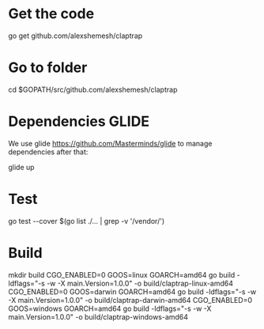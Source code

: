 # Get the code

go get github.com/alexshemesh/claptrap

# Go to folder

cd $GOPATH/src/github.com/alexshemesh/claptrap

# Dependencies GLIDE

We use glide https://github.com/Masterminds/glide to manage dependencies
after that:

glide up

# Test
go test --cover $(go list ./... | grep -v '/vendor/')

# Build

mkdir build
CGO_ENABLED=0 GOOS=linux GOARCH=amd64 go build -ldflags="-s -w -X main.Version=1.0.0" -o build/claptrap-linux-amd64
CGO_ENABLED=0 GOOS=darwin GOARCH=amd64 go build -ldflags="-s -w -X main.Version=1.0.0" -o build/claptrap-darwin-amd64
CGO_ENABLED=0 GOOS=windows GOARCH=amd64 go build -ldflags="-s -w -X main.Version=1.0.0" -o build/claptrap-windows-amd64
 


